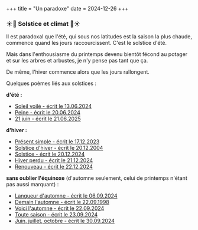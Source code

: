 +++
title = "Un paradoxe"
date = 2024-12-26
+++
### ☀️🌙 Solstice et climat 🌙☀️

Il est paradoxal que l'été, qui sous nos latitudes est la saison la plus chaude, commence quand les jours raccourcissent. C'est le solstice d'été.

Mais dans l'enthousiasme du printemps devenu bientôt fécond au potager et sur les arbres et arbustes, je n'y pense pas tant que ça.

De même, l'hiver commence alors que les jours rallongent.

Quelques poèmes liés aux solstices :

**d'été :**
- [Soleil voilé - écrit le 13.06.2024](../seasons/20_vingtieme_saison/soleil_voile)
- [Peine - écrit le 20.06.2024](../seasons/20_vingtieme_saison/peine)
- [21 juin - écrit le 21.06.2025](../seasons/27_vingt_septieme_saison/21_juin)

**d'hiver :**
- [Présent simple - écrit le 17.12.2023](../seasons/18_dix_huitieme_saison/present_simple)
- [Solstice d'hiver - écrit le 20.12.2004](../seasons/17_dix_septieme_saison/solstice_d_hiver)
- [Solstice - écrit le 20.12.2024](../seasons/23_vingt_troisieme_saison/solstice)
- [Hiver perdu - écrit le 21.12.2024](../seasons/23_vingt_troisieme_saison/hiver_perdu)
- [Renouveau - écrit le 22.12.2024](../seasons/23_vingt_troisieme_saison/renouveau)

**sans oublier l'équinoxe** (d'automne seulement, celui de printemps n'étant pas aussi marquant) :
- [Langueur d'automne - écrit le 06.09.2024](../seasons/22_vingt_deuxieme_saison/langueur_d_automne)
- [Demain l'automne - écrit le 22.09.1998](../seasons/9_neuvieme_saison/demain_l_automne)
- [Voici l'automne - écrit le 22.09.2024](../seasons/22_vingt_deuxieme_saison/voici_l_automne)
- [Toute saison - écrit le 23.09.2024](../seasons/22_vingt_deuxieme_saison/toute_saison)
- [Juin, juillet, octobre - écrit le 30.09.2024](../seasons/22_vingt_deuxieme_saison/juin_juillet_octobre)

